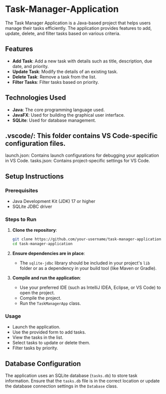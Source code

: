 # Task-Manager-Application
The Task Manager Application is a Java-based project that helps users manage their tasks efficiently. The application provides features to add, update, delete, and filter tasks based on various criteria.
## Features
- **Add Task**: Add a new task with details such as title, description, due date, and priority.
- **Update Task**: Modify the details of an existing task.
- **Delete Task**: Remove a task from the list.
- **Filter Tasks**: Filter tasks based on priority.

## Technologies Used
- **Java**: The core programming language used.
- **JavaFX**: Used for building the graphical user interface.
- **SQLite**: Used for database management.

## .vscode/: This folder contains VS Code-specific configuration files.
launch.json: Contains launch configurations for debugging your application in VS Code.
tasks.json: Contains project-specific settings for VS Code.

## Setup Instructions
### Prerequisites
- Java Development Kit (JDK) 17 or higher
- SQLite JDBC driver

### Steps to Run
1. **Clone the repository**:
    ```sh
    git clone https://github.com/your-username/task-manager-application.git
    cd task-manager-application
    ```
2. **Ensure dependencies are in place**:
    - The `sqlite-jdbc` library should be included in your project's `lib` folder or as a dependency in your build tool (like Maven or Gradle).

3. **Compile and run the application**:
    - Use your preferred IDE (such as IntelliJ IDEA, Eclipse, or VS Code) to open the project.
    - Compile the project.
    - Run the `TaskManagerApp` class.

### Usage
- Launch the application.
- Use the provided form to add tasks.
- View the tasks in the list.
- Select tasks to update or delete them.
- Filter tasks by priority.

## Database Configuration
The application uses an SQLite database (`tasks.db`) to store task information. Ensure that the `tasks.db` file is in the correct location or update the database connection settings in the `Database` class.

